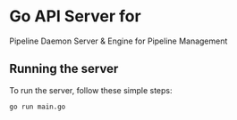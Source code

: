 # Go API Server for 

Pipeline Daemon Server & Engine for Pipeline Management

## Running the server
To run the server, follow these simple steps:

```
go run main.go
```

